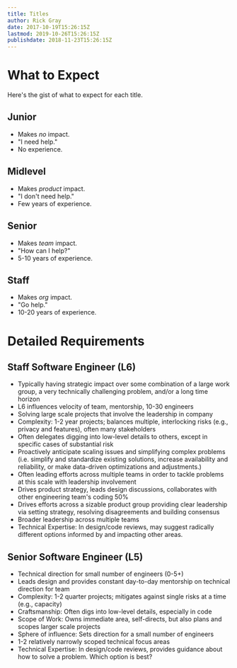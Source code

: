 ```yaml
---
title: Titles
author: Rick Gray
date: 2017-10-19T15:26:15Z
lastmod: 2019-10-26T15:26:15Z
publishdate: 2018-11-23T15:26:15Z
---
```

# What to Expect
Here's the gist of what to expect for each title.
## Junior
* Makes _no_ impact.
* "I need help."
* No experience.
## Midlevel
* Makes _product_ impact.
* "I don't need help."
* Few years of experience.
## Senior
* Makes _team_ impact.
* "How can I help?"
* 5-10 years of experience.
## Staff
* Makes _org_ impact.
* "Go help."
* 10-20 years of experience.
# Detailed Requirements
## Staff Software Engineer (L6)
* Typically having strategic impact over some combination of a large work group, a very technically challenging problem, and/or a long time horizon
* L6 influences velocity of team, mentorship, 10-30 engineers
* Solving large scale projects that involve the leadership in company
* Complexity: 1-2 year projects; balances multiple, interlocking risks (e.g., privacy and features), often many stakeholders
* Often delegates digging into low-level details to others, except in specific cases of substantial risk
* Proactively anticipate scaling issues and simplifying complex problems (i.e. simplify and standardize existing solutions, increase availability and reliability, or make data-driven optimizations and adjustments.)
* Often leading efforts across multiple teams in order to tackle problems at this scale with leadership involvement
* Drives product strategy, leads design discussions, collaborates with other engineering team's coding 50%
* Drives efforts across a sizable product group providing clear leadership via setting strategy, resolving disagreements and building consensus
* Broader leadership across multiple teams
* Technical Expertise: In design/code reviews, may suggest radically different options informed by and impacting other areas.

## Senior Software Engineer (L5)
* Technical direction for small number of engineers (0-5+)
* Leads design and provides constant day-to-day mentorship on technical direction for team
* Complexity: 1-2 quarter projects; mitigates against single risks at a time (e.g., capacity)
* Craftsmanship: Often digs into low-level details, especially in code
* Scope of Work: Owns immediate area, self-directs, but also plans and scopes larger scale projects
* Sphere of influence: Sets direction for a small number of engineers
* 1-2 relatively narrowly scoped technical focus areas
* Technical Expertise: In design/code reviews, provides guidance about how to solve a problem. Which option is best?
